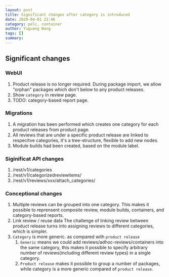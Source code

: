 ```yaml
---
layout: post
title: Significant changes after category is introduced
date: 2020-04-01 22:46
category: pelc, container
author: Yuguang Wang
tags: []
summary: 
---
```


## Significant changes

### WebUI
1. Product release is no longer required.
   During package import, we allow "orphan" packages which don't below to any product releases.
2. Show `category` in review page.
3. TODO: category-based report page.

### Migrations
1. A migration has been performed which creates one category for each product releases from product page.
2. All reviews that are under a specific product release are linked to respecitve categories, it's a tree-structure, flexible to add new nodes.
3. Module builds had been created, based on the module label.

### Siginificat API changes
1. /rest/v1/categories
2. /rest/v1/categorizedreviewitems/
3. /rest/v1/reviews/xxx/attach_categories/

### Conceptional changes
1. Multiple reviews can be grouped into one category.
   This makes it possible to reprensent composite review, module builds, containers, and category-based reports.
2. Link review / reuse data
   The challenge of linking review between product release turns into assigning reviews to different categories, which is simpler.
3. `Category` is more generic. as compared with `product release`
   1. `Generic` means we could add reviews/adhoc-reviews/containers into the same category, this makes it possible to specify arbitrary number of reviews(including different review types) in a single category.
   2. `Product release` makes it possible to group a number of packages, while category is a more generic compared of `product release`.

